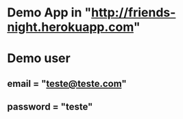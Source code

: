 

# Demo App in "http://friends-night.herokuapp.com"

 # Demo user
 ## email = "teste@teste.com"
 ## password = "teste"